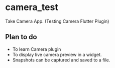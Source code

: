 # camera_test

Take Camera App. (Testing Camera Flutter Plugin)

## Plan to do
- To learn Camera plugin
- To display live camera preview in a widget.
- Snapshots can be captured and saved to a file.
